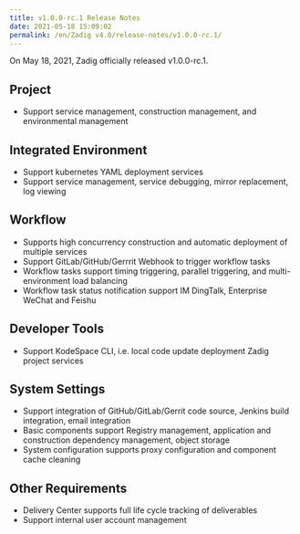 ```yaml
---
title: v1.0.0-rc.1 Release Notes
date: 2021-05-18 15:09:02
permalink: /en/Zadig v4.0/release-notes/v1.0.0-rc.1/
---
```

On May 18, 2021, Zadig officially released v1.0.0-rc.1.

## Project
- Support service management, construction management, and environmental management

## Integrated Environment
- Support kubernetes YAML deployment services
- Support service management, service debugging, mirror replacement, log viewing

## Workflow
- Supports high concurrency construction and automatic deployment of multiple services
- Support GitLab/GitHub/Gerrrit Webhook to trigger workflow tasks
- Workflow tasks support timing triggering, parallel triggering, and multi-environment load balancing
- Workflow task status notification support IM DingTalk, Enterprise WeChat and Feishu

## Developer Tools
- Support KodeSpace CLI, i.e. local code update deployment Zadig project services

## System Settings
- Support integration of GitHub/GitLab/Gerrit code source, Jenkins build integration, email integration
- Basic components support Registry management, application and construction dependency management, object storage
- System configuration supports proxy configuration and component cache cleaning

## Other Requirements
- Delivery Center supports full life cycle tracking of deliverables
- Support internal user account management